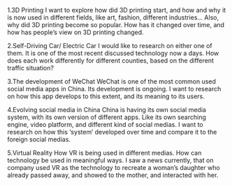 1.3D Printing
	I want to explore how did 3D printing start, and how and why it is now used in different fields, like art, fashion, different industries… Also, why did 3D printing become so popular. How has it changed over time, and how has people’s view on 3D printing changed. 

2.Self-Driving Car/ Electric Car
	I would like to research on either one of them. It is one of the most recent discussed technology now a days. How does each work differently for different counties, based on the different traffic situation? 

3.The development of WeChat
	WeChat is one of the most common used social media apps in China. Its development is ongoing. I want to research on how this app develops to this extent, and its meaning to its users. 

4.Evolving social media in China
	China is having its own social media system, with its own version of different apps. Like its own searching engine, video platform, and different kind of social medias. I want to research on how this ‘system’ developed over time and compare it to the foreign social medias. 

5.Virtual Reality 
	How VR is being used in different medias. How can technology be used in meaningful ways. I saw a news currently, that on company used VR as the technology to recreate a woman’s daughter who already passed away, and showed to the mother, and interacted with her.

